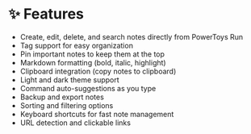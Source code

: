 # ✨ Features

- Create, edit, delete, and search notes directly from PowerToys Run
- Tag support for easy organization
- Pin important notes to keep them at the top
- Markdown formatting (bold, italic, highlight)
- Clipboard integration (copy notes to clipboard)
- Light and dark theme support
- Command auto-suggestions as you type
- Backup and export notes
- Sorting and filtering options
- Keyboard shortcuts for fast note management
- URL detection and clickable links
